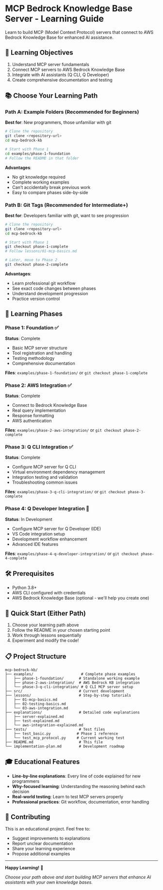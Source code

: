 # MCP Bedrock Knowledge Base Server - Learning Guide

Learn to build MCP (Model Context Protocol) servers that connect to AWS Bedrock Knowledge Base for enhanced AI assistance.

## 🎯 Learning Objectives
1. Understand MCP server fundamentals
2. Connect MCP servers to AWS Bedrock Knowledge Base
3. Integrate with AI assistants (Q CLI, Q Developer)
4. Create comprehensive documentation and testing

## 📚 Choose Your Learning Path

### Path A: Example Folders (Recommended for Beginners)
**Best for**: New programmers, those unfamiliar with git

```bash
# Clone the repository
git clone <repository-url>
cd mcp-bedrock-kb

# Start with Phase 1
cd examples/phase-1-foundation
# Follow the README in that folder
```

**Advantages**:
- No git knowledge required
- Complete working examples
- Can't accidentally break previous work
- Easy to compare phases side-by-side

### Path B: Git Tags (Recommended for Intermediate+)
**Best for**: Developers familiar with git, want to see progression

```bash
# Clone the repository
git clone <repository-url>
cd mcp-bedrock-kb

# Start with Phase 1
git checkout phase-1-complete
# Follow lessons/01-mcp-basics.md

# Later, move to Phase 2
git checkout phase-2-complete
```

**Advantages**:
- Learn professional git workflow
- See exact code changes between phases
- Understand development progression
- Practice version control

## 📖 Learning Phases

### Phase 1: Foundation ✅
**Status**: Complete
- Basic MCP server structure
- Tool registration and handling
- Testing methodology
- Comprehensive documentation

**Files**: `examples/phase-1-foundation/` or `git checkout phase-1-complete`

### Phase 2: AWS Integration ✅
**Status**: Complete
- Connect to Bedrock Knowledge Base
- Real query implementation
- Response formatting
- AWS authentication

**Files**: `examples/phase-2-aws-integration/` or `git checkout phase-2-complete`

### Phase 3: Q CLI Integration ✅
**Status**: Complete
- Configure MCP server for Q CLI
- Virtual environment dependency management
- Integration testing and validation
- Troubleshooting common issues

**Files**: `examples/phase-3-q-cli-integration/` or `git checkout phase-3-complete`

### Phase 4: Q Developer Integration 🔄
**Status**: In Development
- Configure MCP server for Q Developer (IDE)
- VS Code integration setup
- Development workflow enhancement
- Advanced IDE features

**Files**: `examples/phase-4-q-developer-integration/` or `git checkout phase-4-complete`

## 🛠️ Prerequisites
- Python 3.8+
- AWS CLI configured with credentials
- AWS Bedrock Knowledge Base (optional - we'll help you create one)

## 🚀 Quick Start (Either Path)
1. Choose your learning path above
2. Follow the README in your chosen starting point
3. Work through lessons sequentially
4. Experiment and modify the code!

## 📋 Project Structure
```
mcp-bedrock-kb/
├── examples/                      # Complete phase examples
│   ├── phase-1-foundation/       # Standalone working example
│   ├── phase-2-aws-integration/  # AWS Bedrock KB integration
│   └── phase-3-q-cli-integration/ # Q CLI MCP server setup
├── src/                          # Current development
├── lessons/                      # Step-by-step tutorials
│   ├── 01-mcp-basics.md
│   ├── 02-testing-basics.md
│   └── 03-aws-integration.md
├── explanations/                 # Detailed code explanations
│   ├── server-explained.md
│   ├── test-explained.md
│   └── aws-integration-explained.md
├── tests/                        # Test files
│   ├── test_basic.py            # Phase 1 reference
│   └── test_mcp_protocol.py     # Current working test
├── README.md                     # This file
└── implementation-plan.md        # Development roadmap
```

## 🎓 Educational Features
- **Line-by-line explanations**: Every line of code explained for new programmers
- **Why-focused learning**: Understanding the reasoning behind each decision
- **Real-world testing**: Learn to test MCP servers properly
- **Professional practices**: Git workflow, documentation, error handling

## 🤝 Contributing
This is an educational project. Feel free to:
- Suggest improvements to explanations
- Report unclear documentation
- Share your learning experience
- Propose additional examples

---
**Happy Learning!** 🎉

*Choose your path above and start building MCP servers that enhance AI assistants with your own knowledge bases.*
